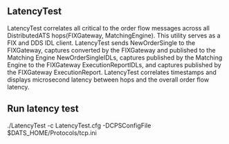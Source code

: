 ## LatencyTest
LatencyTest correlates all critical to the order flow messages across all DistributedATS hops(FIXGateway, MatchingEngine). This utility serves as a FIX and DDS IDL client.
LatencyTest sends NewOrderSingle to the FIXGateway, captures converted by the FIXGateway and published to the Matching Engine NewOrderSingleIDLs, captures published by the Matching Engine to the FIXGateway ExecutionReportIDLs,  and captures published by the FIXGateway ExecutionReport.  LatencyTest correlates timestamps and displays microsecond latency between hops and the overall order flow latency. 

Run latency test
-----------------
./LatencyTest  -c LatencyTest.cfg  -DCPSConfigFile $DATS_HOME/Protocols/tcp.ini
